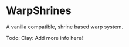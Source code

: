 WarpShrines
===========

A vanilla compatible, shrine based warp system.

Todo: Clay: Add more info here!
